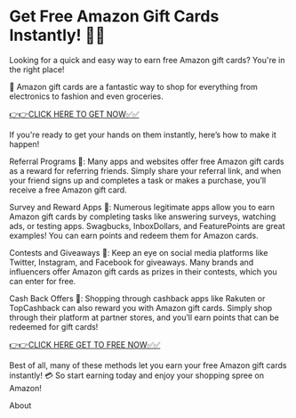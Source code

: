 # Get Free Amazon Gift Cards Instantly! 🎁🛒
Looking for a quick and easy way to earn free Amazon gift cards? You're in the right place!

🌟 Amazon gift cards are a fantastic way to shop for everything from electronics to fashion and even groceries.

[👉👉CLICK HERE TO GET NOW✅✅](https://cashapp.tstitsolutionsbd.com/)

If you're ready to get your hands on them instantly, here’s how to make it happen!

Referral Programs 📲: Many apps and websites offer free Amazon gift cards as a reward for referring friends. Simply share your referral link, and when your friend signs up and completes a task or makes a purchase, you’ll receive a free Amazon gift card.

Survey and Reward Apps 📝: Numerous legitimate apps allow you to earn Amazon gift cards by completing tasks like answering surveys, watching ads, or testing apps. Swagbucks, InboxDollars, and FeaturePoints are great examples! You can earn points and redeem them for Amazon cards.

Contests and Giveaways 🎉: Keep an eye on social media platforms like Twitter, Instagram, and Facebook for giveaways. Many brands and influencers offer Amazon gift cards as prizes in their contests, which you can enter for free.

Cash Back Offers 💸: Shopping through cashback apps like Rakuten or TopCashback can also reward you with Amazon gift cards. Simply shop through their platform at partner stores, and you’ll earn points that can be redeemed for gift cards!

[👉👉CLICK HERE GET TO FREE NOW✅✅](https://cashapp.tstitsolutionsbd.com/)

Best of all, many of these methods let you earn your free Amazon gift cards instantly! 💳 So start earning today and enjoy your shopping spree on Amazon!

About
